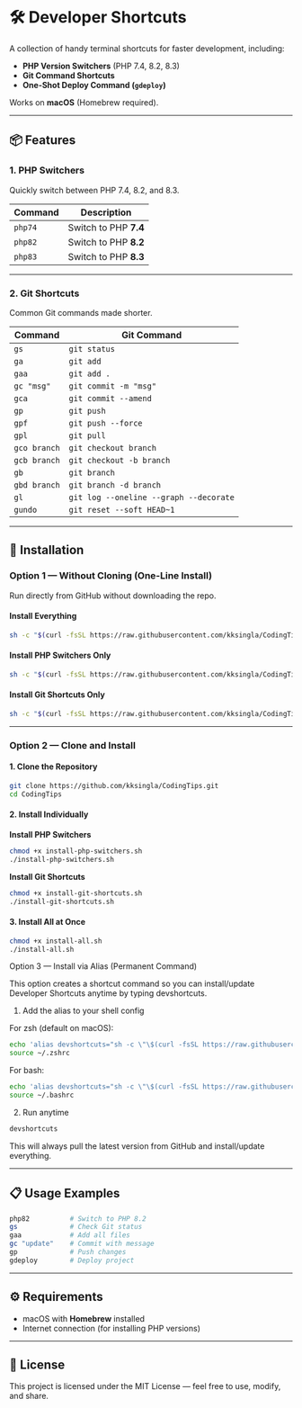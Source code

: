 # 🛠 Developer Shortcuts

A collection of handy terminal shortcuts for faster development, including:

- **PHP Version Switchers** (PHP 7.4, 8.2, 8.3)
- **Git Command Shortcuts**
- **One-Shot Deploy Command (`gdeploy`)**

Works on **macOS** (Homebrew required).

---

## 📦 Features

### 1. PHP Switchers
Quickly switch between PHP 7.4, 8.2, and 8.3.

| Command  | Description |
|----------|-------------|
| `php74`  | Switch to PHP **7.4** |
| `php82`  | Switch to PHP **8.2** |
| `php83`  | Switch to PHP **8.3** |

---

### 2. Git Shortcuts
Common Git commands made shorter.

| Command  | Git Command |
|----------|-------------|
| `gs`     | `git status` |
| `ga`     | `git add` |
| `gaa`    | `git add .` |
| `gc "msg"` | `git commit -m "msg"` |
| `gca`    | `git commit --amend` |
| `gp`     | `git push` |
| `gpf`    | `git push --force` |
| `gpl`    | `git pull` |
| `gco branch` | `git checkout branch` |
| `gcb branch` | `git checkout -b branch` |
| `gb`     | `git branch` |
| `gbd branch` | `git branch -d branch` |
| `gl`     | `git log --oneline --graph --decorate` |
| `gundo`  | `git reset --soft HEAD~1` |


---

## 🚀 Installation

### Option 1 — Without Cloning (One-Line Install)

Run directly from GitHub without downloading the repo.

#### Install Everything

```bash
sh -c "$(curl -fsSL https://raw.githubusercontent.com/kksingla/CodingTips/main/install-all.sh)"
```

#### Install PHP Switchers Only

```bash
sh -c "$(curl -fsSL https://raw.githubusercontent.com/kksingla/CodingTips/main/install-php-switchers.sh)"
```

#### Install Git Shortcuts Only

```bash
sh -c "$(curl -fsSL https://raw.githubusercontent.com/kksingla/CodingTips/main/install-git-shortcuts.sh)"
```

---

### Option 2 — Clone and Install

#### 1. Clone the Repository

```bash
git clone https://github.com/kksingla/CodingTips.git
cd CodingTips
```

#### 2. Install Individually

**Install PHP Switchers**

```bash
chmod +x install-php-switchers.sh
./install-php-switchers.sh
```

**Install Git Shortcuts**

```bash
chmod +x install-git-shortcuts.sh
./install-git-shortcuts.sh
```

#### 3. Install All at Once

```bash
chmod +x install-all.sh
./install-all.sh
```

Option 3 — Install via Alias (Permanent Command)

This option creates a shortcut command so you can install/update Developer Shortcuts anytime by typing devshortcuts.

1. Add the alias to your shell config

For zsh (default on macOS):

```bash
echo 'alias devshortcuts="sh -c \"\$(curl -fsSL https://raw.githubusercontent.com/kksingla/CodingTips/main/install-all.sh)\""' >> ~/.zshrc
source ~/.zshrc
```

For bash:

```bash
echo 'alias devshortcuts="sh -c \"\$(curl -fsSL https://raw.githubusercontent.com/kksingla/CodingTips/main/install-all.sh)\""' >> ~/.bashrc
source ~/.bashrc
```

2. Run anytime

```bash
devshortcuts
```

This will always pull the latest version from GitHub and install/update everything.

---

## 📋 Usage Examples

```bash
php82          # Switch to PHP 8.2
gs             # Check Git status
gaa            # Add all files
gc "update"    # Commit with message
gp             # Push changes
gdeploy        # Deploy project
```

---

## ⚙️ Requirements

* macOS with **Homebrew** installed
* Internet connection (for installing PHP versions)

---

## 📜 License

This project is licensed under the MIT License — feel free to use, modify, and share.
